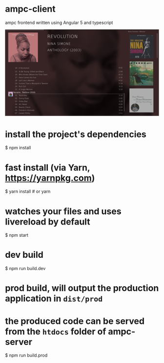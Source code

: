 # ampc-client
ampc frontend written using Angular 5 and typescript

![ScreenShot](https://raw.githubusercontent.com/derhorst/ampc-client/master/screenshot.png)


# install the project's dependencies
$ npm install
# fast install (via Yarn, https://yarnpkg.com)
$ yarn install  # or yarn

# watches your files and uses livereload by default
$ npm start

# dev build
$ npm run build.dev
# prod build, will output the production application in `dist/prod`
# the produced code can be served from the `htdocs` folder of ampc-server
$ npm run build.prod
